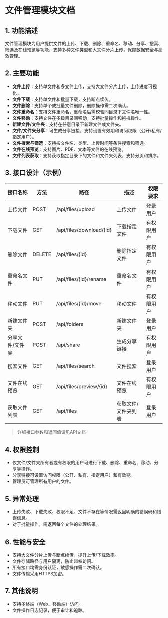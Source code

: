 # 文件管理模块文档

## 1. 功能描述

文件管理模块为用户提供文件的上传、下载、删除、重命名、移动、分享、搜索、筛选及在线预览等功能，支持多种文件类型和大文件分片上传，保障数据安全与高效管理。

## 2. 主要功能

- **文件上传**：支持单文件和多文件上传，支持大文件分片上传，上传进度可视化。
- **文件下载**：支持单文件和批量下载，支持断点续传。
- **文件删除**：支持单个或批量文件删除，删除操作需二次确认。
- **文件重命名**：支持文件重命名，重命名后需校验同目录下文件名唯一性。
- **文件移动**：支持文件在多级目录间移动，支持批量操作和拖拽操作。
- **新建文件/文件夹**：支持在任意目录下新建文件或文件夹。
- **文件/文件夹分享**：可生成分享链接，支持设置有效期和访问权限（公开/私有/指定用户）。
- **文件搜索与筛选**：支持按文件名、类型、上传时间等条件搜索和筛选。
- **文件在线预览**：支持图片、PDF、文本等文件的在线预览。
- **文件列表获取**：支持获取指定目录下的文件和文件夹列表，支持分页和排序。

## 3. 接口设计（示例）

| 接口名称         | 方法 | 路径                        | 描述             | 权限要求   |
|------------------|------|-----------------------------|------------------|------------|
| 上传文件         | POST | /api/files/upload           | 上传文件         | 登录用户   |
| 下载文件         | GET  | /api/files/download/{id}    | 下载指定文件     | 有权限用户 |
| 删除文件         | DELETE | /api/files/{id}           | 删除指定文件     | 有权限用户 |
| 重命名文件       | PUT  | /api/files/{id}/rename      | 重命名文件       | 有权限用户 |
| 移动文件         | PUT  | /api/files/{id}/move        | 移动文件         | 有权限用户 |
| 新建文件夹       | POST | /api/folders                | 新建文件夹       | 登录用户   |
| 分享文件/文件夹  | POST | /api/share                  | 生成分享链接     | 有权限用户 |
| 搜索文件         | GET  | /api/files/search           | 文件搜索         | 登录用户   |
| 文件在线预览     | GET  | /api/files/preview/{id}     | 文件在线预览     | 有权限用户 |
| 获取文件列表     | GET  | /api/files                  | 获取文件/文件夹列表 | 登录用户   |

> 详细接口参数和返回值请见API文档。

## 4. 权限控制

- 仅文件/文件夹所有者或有权限的用户可进行下载、删除、重命名、移动、分享等操作。
- 分享链接可设置访问权限（公开、私有、指定用户）和有效期。
- 管理员可管理所有用户的文件。

## 5. 异常处理

- 上传失败、下载失败、权限不足、文件不存在等情况需返回明确的错误码和错误信息。
- 对于批量操作，需返回每个文件的处理结果。

## 6. 性能与安全

- 支持大文件分片上传与断点续传，提升上传/下载效率。
- 文件存储路径与用户隔离，防止越权访问。
- 所有接口均需身份认证，敏感操作需二次确认。
- 文件传输采用HTTPS加密。

## 7. 其他说明

- 支持多终端（Web、移动端）访问。
- 文件操作日志记录，便于审计和追踪。 